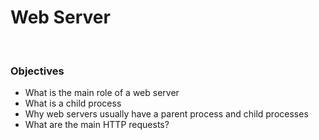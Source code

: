 <h1>Web Server</h1><br>
<h3>Objectives</h3>
<ul>
<li>What is the main role of a web server</li>
<li>What is a child process</li>
<li>Why web servers usually have a parent process and child processes</li><li>What are the main HTTP requests?</li>
</ul>
